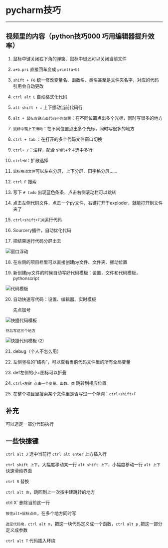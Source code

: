 # pycharm技巧

---

## 视频里的内容（python技巧000 巧用编辑器提升效率）

1. 鼠标中键关闭右下角的弹窗、鼠标中键还可以关闭当前文件

2. `a+b.pri` 直接回车变成 `print(a+b)`

3. `shift + F6` 统一修改变量名、函数名、类名甚至是文件夹名字，对应的代码引用会自动更改

4. `ctrl alt L` 自动格式化代码

5. `alt shift ↑ ↓`  上下挪动当前代码行

6. `alt + 鼠标左键点击代码不同位置`：在不同位置点出多个光标，同时写很多的地方

7. `鼠标中键上下滑动`：在不同位置点出多个光标，同时写很多的地方

8. `ctrl + tab` ：在打开的多个代码文件窗口切换

9. `ctrl+ /`：注释，配合 shift+↑↓选中多行

10. `ctrl+W`：扩散选择

11. `鼠标拖动文件`可以左右分屏，上下分屏、田字格分屏……

12. `ctrl F` 搜索

13. 写下 `# todo` 出现蓝色条条，点击右侧滚动栏可以跳转

14. 点击左侧代码文件，点击一个py文件，右键打开于exploder，就能打开到文件夹了

15. `ctrl+shift+F10`运行代码

16. Sourcery插件，自动优化代码

17. 把结果运行代码分屏出去

![窗口浮动](https://github.com/HuaYuXiao/SmartPython/assets/117464811/4b4adb41-f8b7-47e5-b41d-ff1990e4e382)

18. 在左侧的项目栏里可以直接创建py文件、文件夹、挪动位置

19. 新创建py文件的时候自动写好代码模板：设置，文件和代码模板，pythonscript

![代码模板](https://github.com/HuaYuXiao/SmartPython/assets/117464811/18d4200e-6eee-48c3-aa45-e0d8532fae8c)

20. 自动快速写代码：设置、编辑器、实时模板

    先点加号

![快捷代码模板](https://github.com/HuaYuXiao/SmartPython/assets/117464811/96555389-33ad-4e57-b2a3-9b7822d898bb)

    然后写这三个地方
    
![快捷代码模板 (2)](https://github.com/HuaYuXiao/SmartPython/assets/117464811/8051199c-78f6-402f-afa4-8618e94ed397)   

21. debug（个人不怎么用）

22. 左侧竖栏的“结构”，可以查看当前代码文件里的所有全局变量

23. def左侧的小+图标可以折叠

24. `ctrl+左键 点击一个变量、函数、类` 跳转到相应位置

25. 在整个项目里搜索某个文件里是否写过一个单词：`ctrl+shift+F`


## 补充

可以选定一部分代码执行


## 一些快捷键

`ctrl alt J`  选中当前行
`ctrl alt enter` 上方插入行

`ctrl shift 上下`，大幅度移动某一行
`alt shift 上下`，小幅度移动一行
`alt 上下`  快速滑动界面

`ctrl R` 替换

`ctrl alt 左`，跳回到上一次按中建跳转的地方

ctrl X` 删除当前这一行

`按住alt+鼠标点击`，在多个地方同时写

`选定代码块，ctrl alt m`，把这一块代码定义成一个函数，`ctrl alt p` ,把这一部分定义成参数

`ctrl alt T`  代码插入环绕
